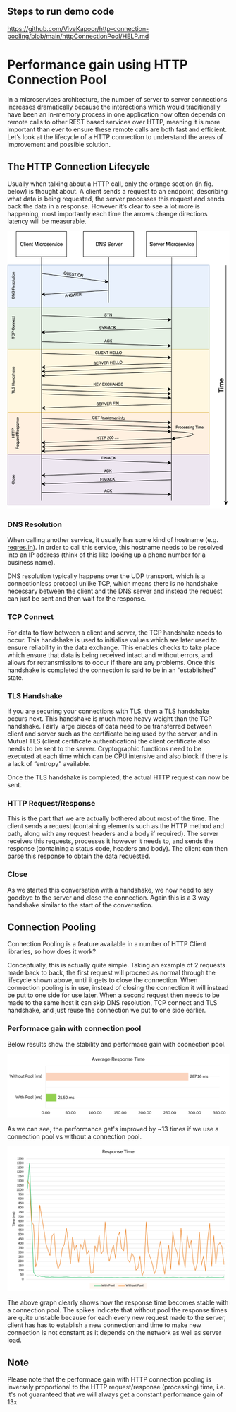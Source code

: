 ## Steps to run demo code
https://github.com/ViveKapoor/http-connection-pooling/blob/main/httpConnectionPool/HELP.md

# Performance gain using HTTP Connection Pool

In a microservices architecture, the number of server to server connections increases dramatically because the interactions which would traditionally have been an in-memory process in one application now often depends on remote calls to other REST based services over HTTP, meaning it is more important than ever to ensure these remote calls are both fast and efficient.  Let’s look at the lifecycle of a HTTP connection to understand the areas of improvement and possible solution.

## The HTTP Connection Lifecycle
Usually when talking about a HTTP call, only the orange section (in fig. below) is thought about. A client sends a request to an endpoint, describing what data is being requested, the server processes this request and sends back the data in a response. However it’s clear to see a lot more is happening, most importantly each time the arrows change directions latency will be measurable.

![The HTTP Connection Lifecycle](https://github.com/ViveKapoor/http-connection-pooling/blob/main/HTTP-Connection-Lifecycle.png)

### DNS Resolution
When calling another service, it usually has some kind of hostname (e.g. [reqres.in](https://reqres.in/)).  In order to call this service, this hostname needs to be resolved into an IP address (think of this like looking up a phone number for a business name).

DNS resolution typically happens over the UDP transport, which is a connectionless protocol unlike TCP, which means there is no handshake necessary between the client and the DNS server and instead the request can just be sent and then wait for the response.

### TCP Connect
For data to flow between a client and server, the TCP handshake needs to occur.  This handshake is used to initialise values which are later used to ensure reliability in the data exchange.  This enables checks to take place which ensure that data is being received intact and without errors, and allows for retransmissions to occur if there are any problems.  Once this handshake is completed the connection is said to be in an “established” state.

### TLS Handshake
If you are securing your connections with TLS, then a TLS handshake occurs next.  This handshake is much more heavy weight than the TCP handshake.  Fairly large pieces of data need to be transferred between client and server such as the certificate being used by the server, and in Mutual TLS (client certificate authentication) the client certificate also needs to be sent to the server.  Cryptographic functions need to be executed at each time which can be CPU intensive and also block if there is a lack of “entropy” available.

Once the TLS handshake is completed, the actual HTTP request can now be sent.

### HTTP Request/Response
This is the part that we are actually bothered about most of the time.  The client sends a request (containing elements such as the HTTP method and path, along with any request headers and a body if required).  The server receives this requests, processes it however it needs to, and sends the response (containing a status code, headers and body).  The client can then parse this response to obtain the data requested.

### Close
As we started this conversation with a handshake, we now need to say goodbye to the server and close the connection.  Again this is a 3 way handshake similar to the start of the conversation.

## Connection Pooling
Connection Pooling is a feature available in a number of HTTP Client libraries, so how does it work?

Conceptually, this is actually quite simple.  Taking an example of 2 requests made back to back, the first request will proceed as normal through the lifecycle shown above, until it gets to close the connection.  When connection pooling is in use, instead of closing the connection it will instead be put to one side for use later.  When a second request then needs to be made to the same host it can skip DNS resolution, TCP connect and TLS handshake, and just reuse the connection we put to one side earlier.

### Performace gain with connection pool
Below results show the stability and performace gain with coonection pool.

![Performance comparison](https://github.com/ViveKapoor/http-connection-pooling/blob/main/13x-performance-gain.png)

As we can see, the performance get's improved by ~13 times if we use a connection pool vs without a connection pool.

![Response time graph](https://github.com/ViveKapoor/http-connection-pooling/blob/main/response-time-graph.png)

The above graph clearly shows how the response time becomes stable with a connection pool.
The spikes indicate that without pool the response times are quite unstable because for each every new request made to the server, client has has to establish a new connection and time to make new connection is not constant as it depends on the network as well as server load.

## Note
Please note that the performace gain with HTTP connection pooling is inversely proportional to the HTTP request/response (processing) time, i.e. it's not guaranteed that we will always get a constant performance gain of 13x
